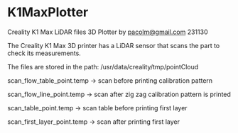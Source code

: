 # K1MaxPlotter
Creality K1 Max LiDAR files 3D Plotter by pacolm@gmail.com 231130

The Creality K1 Max 3D printer has a LiDAR sensor that scans the part to check its measurements.

The files are stored in the path: /usr/data/creality/tmp/pointCloud

  scan_flow_table_point.temp -> scan before printing calibration pattern
  
  scan_flow_line_point.temp -> scan after zig zag calibration pattern is printed
  
  scan_table_point.temp -> scan table before printing first layer
  
  scan_first_layer_point.temp -> scan after printing first layer
  
